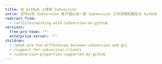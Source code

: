 ```yaml
---
title: 在 GitHub 上使用 Subversion
intro: 您可以将 Subversion 客户端以及一些 Subversion 工作流程和属性与 GitHub 一起使用。
redirect_from:
  - /articles/working-with-subversion-on-github
versions:
  free-pro-team: '*'
  enterprise-server: '*'
children:
  - /what-are-the-differences-between-subversion-and-git
  - /support-for-subversion-clients
  - /subversion-properties-supported-by-github
---
```


